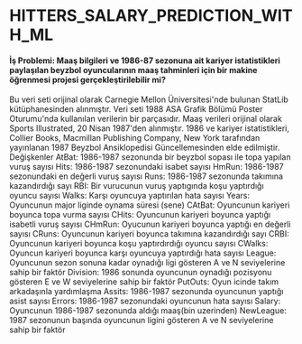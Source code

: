 # HITTERS_SALARY_PREDICTION_WITH_ML
#### İş Problemi: Maaş bilgileri ve 1986-87 sezonuna ait kariyer istatistikleri paylaşılan beyzbol oyuncularının maaş tahminleri için bir makine öğrenmesi projesi gerçekleştirilebilir mi?
Bu veri seti orijinal olarak Carnegie Mellon Üniversitesi'nde bulunan StatLib kütüphanesinden alınmıştır.
Veri seti 1988 ASA Grafik Bölümü Poster Oturumu'nda kullanılan verilerin bir parçasıdır.
Maaş verileri orijinal olarak Sports Illustrated, 20 Nisan 1987'den alınmıştır.
1986 ve kariyer istatistikleri, Collier Books, Macmillan Publishing Company, New York tarafından yayınlanan
1987 Beyzbol Ansiklopedisi Güncellemesinden elde edilmiştir.
Değişkenler
AtBat: 1986-1987 sezonunda bir beyzbol sopası ile topa yapılan vuruş sayısı
Hits: 1986-1987 sezonundaki isabet sayısı
HmRun: 1986-1987 sezonundaki en değerli vuruş sayısı
Runs: 1986-1987 sezonunda takımına kazandırdığı sayı
RBI: Bir vurucunun vuruş yaptıgında koşu yaptırdığı oyuncu sayısı
Walks: Karşı oyuncuya yaptırılan hata sayısı
Years: Oyuncunun major liginde oynama süresi (sene)
CAtBat: Oyuncunun kariyeri boyunca topa vurma sayısı
CHits: Oyuncunun kariyeri boyunca yaptığı isabetli vuruş sayısı
CHmRun: Oyucunun kariyeri boyunca yaptığı en değerli sayısı
CRuns: Oyuncunun kariyeri boyunca takımına kazandırdığı sayı
CRBI: Oyuncunun kariyeri boyunca koşu yaptırdırdığı oyuncu sayısı
CWalks: Oyuncun kariyeri boyunca karşı oyuncuya yaptırdığı hata sayısı
League: Oyuncunun sezon sonuna kadar oynadığı ligi gösteren A ve N seviyelerine sahip bir faktör
Division: 1986 sonunda oyuncunun oynadığı pozisyonu gösteren E ve W seviyelerine sahip bir faktör
PutOuts: Oyun icinde takım arkadaşınla yardımlaşma
Assits: 1986-1987 sezonunda oyuncunun yaptığı asist sayısı
Errors: 1986-1987 sezonundaki oyuncunun hata sayısı
Salary: Oyuncunun 1986-1987 sezonunda aldığı maaş(bin uzerinden)
NewLeague: 1987 sezonunun başında oyuncunun ligini gösteren A ve N seviyelerine sahip bir faktör
